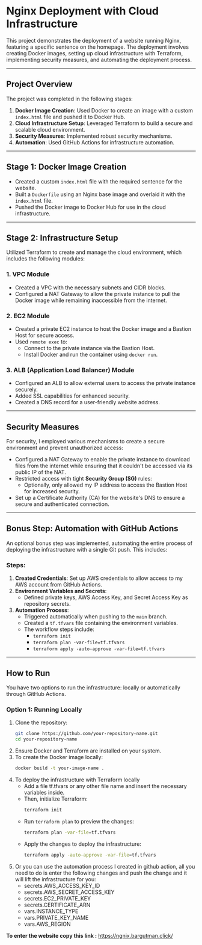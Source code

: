 # Nginx Deployment with Cloud Infrastructure

This project demonstrates the deployment of a website running Nginx, featuring a specific sentence on the homepage. The deployment involves creating Docker images, setting up cloud infrastructure with Terraform, implementing security measures, and automating the deployment process.

---

## Project Overview

The project was completed in the following stages:

1. **Docker Image Creation**: Used Docker to create an image with a custom `index.html` file and pushed it to Docker Hub.
2. **Cloud Infrastructure Setup**: Leveraged Terraform to build a secure and scalable cloud environment.
3. **Security Measures**: Implemented robust security mechanisms.
4. **Automation**: Used GitHub Actions for infrastructure automation.

---

## Stage 1: Docker Image Creation

- Created a custom `index.html` file with the required sentence for the website.
- Built a `Dockerfile` using an Nginx base image and overlaid it with the `index.html` file.
- Pushed the Docker image to Docker Hub for use in the cloud infrastructure.

---

## Stage 2: Infrastructure Setup

Utilized Terraform to create and manage the cloud environment, which includes the following modules:

### **1. VPC Module**
- Created a VPC with the necessary subnets and CIDR blocks.
- Configured a NAT Gateway to allow the private instance to pull the Docker image while remaining inaccessible from the internet.

### **2. EC2 Module**
- Created a private EC2 instance to host the Docker image and a Bastion Host for secure access.
- Used `remote exec` to:
  - Connect to the private instance via the Bastion Host.
  - Install Docker and run the container using `docker run`.

### **3. ALB (Application Load Balancer) Module**
- Configured an ALB to allow external users to access the private instance securely.
- Added SSL capabilities for enhanced security.
- Created a DNS record for a user-friendly website address.

---

## Security Measures

For security, I employed various mechanisms to create a secure environment and prevent unauthorized access:

- Configured a NAT Gateway to enable the private instance to download files from the internet while ensuring that it couldn't be accessed via its public IP of the NAT.
- Restricted access with tight **Security Group (SG)** rules:
  - Optionally, only allowed my IP address to access the Bastion Host for increased security.
- Set up a Certificate Authority (CA) for the website's DNS to ensure a secure and authenticated connection.

---

## Bonus Step: Automation with GitHub Actions

An optional bonus step was implemented, automating the entire process of deploying the infrastructure with a single Git push. This includes:

### Steps:
1. **Created Credentials**: Set up AWS credentials to allow access to my AWS account from GitHub Actions.
2. **Environment Variables and Secrets**:
   - Defined private keys, AWS Access Key, and Secret Access Key as repository secrets.
3. **Automation Process**:
   - Triggered automatically when pushing to the `main` branch.
   - Created a `tf.tfvars` file containing the environment variables.
   - The workflow steps include:
     - `terraform init`
     - `terraform plan -var-file=tf.tfvars`
     - `terraform apply -auto-approve -var-file=tf.tfvars`

---

## How to Run

You have two options to run the infrastructure: locally or automatically through GitHub Actions.

### **Option 1: Running Locally**

1. Clone the repository:
   ```bash
   git clone https://github.com/your-repository-name.git
   cd your-repository-name
   
2. Ensure Docker and Terraform are installed on your system.
3. To create the Docker image locally:
    ```bash
    docker build -t your-image-name .
    
4. To deploy the infrastructure with Terraform locally
    - Add a file tf.tfvars or any other file name and insert the necessary variables inside.
    - Then, initialize Terraform:
        ```bash
        terraform init 
    - Run `terraform plan` to preview the changes:
        ```bash
        terraform plan -var-file=tf.tfvars
    - Apply the changes to deploy the infrastructure:
        ```bash
        terraform apply -auto-approve -var-file=tf.tfvars
    
5. Or you can use the automation process I created in github action, all you need to do is enter the following changes and push the change and it will lift the infrastructure for you:  
    - secrets.AWS_ACCESS_KEY_ID
    - secrets.AWS_SECRET_ACCESS_KEY
    - secrets.EC2_PRIVATE_KEY
    - secrets.CERTIFICATE_ARN
    - vars.INSTANCE_TYPE
    - vars.PRIVATE_KEY_NAME
    - vars.AWS_REGION


**To enter the website copy this link :** https://ngnix.bargutman.click/
